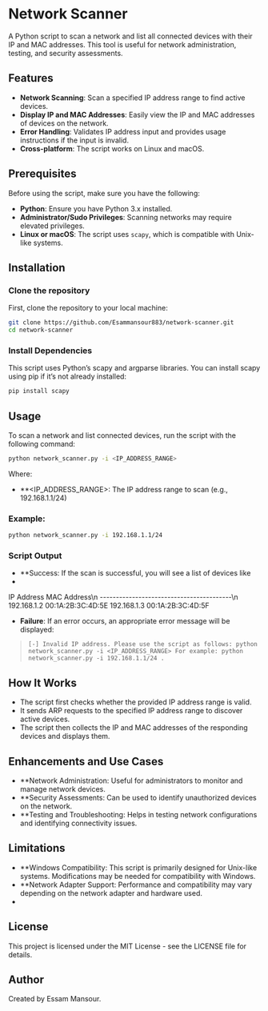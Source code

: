 # Network Scanner

A Python script to scan a network and list all connected devices with their IP and MAC addresses. This tool is useful for network administration, testing, and security assessments.

## Features

- **Network Scanning**: Scan a specified IP address range to find active devices.
- **Display IP and MAC Addresses**: Easily view the IP and MAC addresses of devices on the network.
- **Error Handling**: Validates IP address input and provides usage instructions if the input is invalid.
- **Cross-platform**: The script works on Linux and macOS.

## Prerequisites

Before using the script, make sure you have the following:

- **Python**: Ensure you have Python 3.x installed.
- **Administrator/Sudo Privileges**: Scanning networks may require elevated privileges.
- **Linux or macOS**: The script uses `scapy`, which is compatible with Unix-like systems.

## Installation

### Clone the repository

First, clone the repository to your local machine:

 ```bash
 git clone https://github.com/Esammansour883/network-scanner.git
 cd network-scanner
```

### Install Dependencies

This script uses Python’s scapy and argparse libraries. You can install scapy using pip if it’s not already installed:

 ```bash
pip install scapy
 ```

## Usage

To scan a network and list connected devices, run the script with the following command:

 ```bash
python network_scanner.py -i <IP_ADDRESS_RANGE>
 ```

Where:
- **<IP_ADDRESS_RANGE>: The IP address range to scan (e.g., 192.168.1.1/24)

### Example:

 ```bash
 python network_scanner.py -i 192.168.1.1/24
 ```

### Script Output

- **Success: If the scan is successful, you will see a list of devices like
- 
 IP Address           MAC Address\n
 -----------------------------------------\n
 192.168.1.2          00:1A:2B:3C:4D:5E
 192.168.1.3          00:1A:2B:3C:4D:5F



- **Failure**: If an error occurs, an appropriate error message will be displayed:

 > `[-] Invalid IP address. Please use the script as follows:
python network_scanner.py -i <IP_ADDRESS_RANGE>
For example: python network_scanner.py -i 192.168.1.1/24
.`

## How It Works

- The script first checks whether the provided IP address range is valid.
- It sends ARP requests to the specified IP address range to discover active devices.
- The script then collects the IP and MAC addresses of the responding devices and displays them.

## Enhancements and Use Cases

- **Network Administration: Useful for administrators to monitor and manage network devices.
- **Security Assessments: Can be used to identify unauthorized devices on the network.
- **Testing and Troubleshooting: Helps in testing network configurations and identifying connectivity issues.

## Limitations

- **Windows Compatibility: This script is primarily designed for Unix-like systems. Modifications may be needed for compatibility with Windows.
- **Network Adapter Support: Performance and compatibility may vary depending on the network adapter and hardware used.
- 
## License

This project is licensed under the MIT License - see the LICENSE file for details.


## Author

Created by Essam Mansour.
